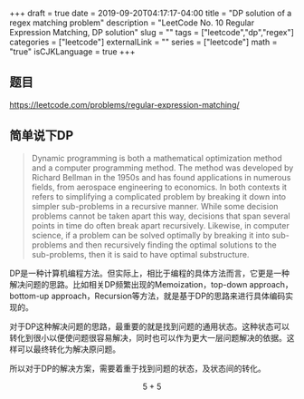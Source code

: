 +++ 
draft = true
date = 2019-09-20T04:17:17-04:00
title = "DP solution of a regex matching problem"
description = "LeetCode No. 10 Regular Expression Matching, DP solution"
slug = "" 
tags = ["leetcode","dp","regex"]
categories = ["leetcode"]
externalLink = ""
series = ["leetcode"]
math = "true"
isCJKLanguage = true
+++

## 题目

<https://leetcode.com/problems/regular-expression-matching/>

## 简单说下DP

> Dynamic programming is both a mathematical optimization method and a computer programming method. The method was developed by Richard Bellman in the 1950s and has found applications in numerous fields, from aerospace engineering to economics. In both contexts it refers to simplifying a complicated problem by breaking it down into simpler sub-problems in a recursive manner. While some decision problems cannot be taken apart this way, decisions that span several points in time do often break apart recursively. Likewise, in computer science, if a problem can be solved optimally by breaking it into sub-problems and then recursively finding the optimal solutions to the sub-problems, then it is said to have optimal substructure.

DP是一种计算机编程方法。但实际上，相比于编程的具体方法而言，它更是一种解决问题的思路。比如相关DP频繁出现的Memoization，top-down approach，bottom-up approach，Recursion等方法，就是基于DP的思路来进行具体编码实现的。

对于DP这种解决问题的思路，最重要的就是找到问题的通用状态。这种状态可以转化到很小以便使问题很容易解决，同时也可以作为更大一层问题解决的依据。这样可以最终转化为解决原问题。

所以对于DP的解决方案，需要着重于找到问题的状态，及状态间的转化。

$$5 + 5$$